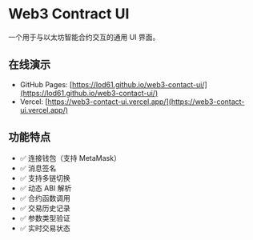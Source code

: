 # Web3 Contract UI

一个用于与以太坊智能合约交互的通用 UI 界面。

## 在线演示

- GitHub Pages: [https://lod61.github.io/web3-contact-ui/](https://lod61.github.io/web3-contact-ui/)
- Vercel: [https://web3-contact-ui.vercel.app/](https://web3-contact-ui.vercel.app/)

## 功能特点

- ✅ 连接钱包（支持 MetaMask）
- ✅ 消息签名
- ✅ 支持多链切换
- ✅ 动态 ABI 解析
- ✅ 合约函数调用
- ✅ 交易历史记录
- ✅ 参数类型验证
- ✅ 实时交易状态
